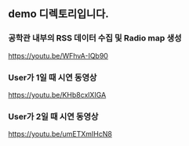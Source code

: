 ## demo 디렉토리입니다.

### 공학관 내부의 RSS 데이터 수집 및 Radio map 생성
https://youtu.be/WFhvA-IQb90
### User가 1일 때 시연 동영상
https://youtu.be/KHb8cxlXIGA
### User가 2일 때 시연 동영상
https://youtu.be/umETXmIHcN8
